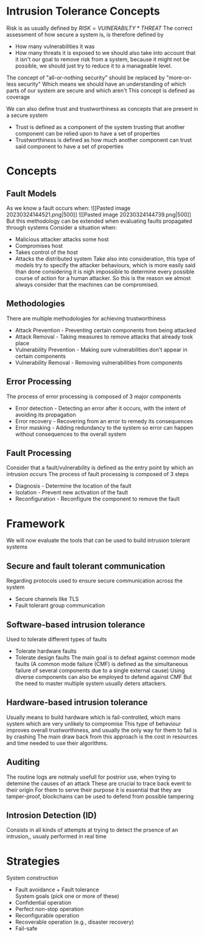 
# Intrusion Tolerance Concepts

Risk is as usually defined by $RISK = VUlNERABILTY * THREAT$
The correct assessment of how secure a system is, is therefore defined by
- How many vulnerabilities it was
- How many threats it is exposed to
we should also take into account that it isn't our goal to remove risk from a system, because it might not be possible, we should just try to reduce it to a manageable level.


The concept of "all-or-nothing security" should be replaced by "more-or-less security"
Which means we should have an understanding of which parts of our system are secure and which aren't
This concept is defined as coverage

We can also define trust and trustworthiness as concepts that are present in a secure system
- Trust is defined as a component of the system trusting that another component can be relied upon to have a set of properties
- Trustworthiness is defined as how much another component can trust said component to have a set of properties

# Concepts

## Fault Models

As we know a fault occurs when:
![[Pasted image 20230324144521.png|500]] ![[Pasted image 20230324144739.png|500]]
But this methodology can be extended when evaluating faults propagated through systems
Consider a situation when:
- Malicious attacker attacks some host
- Compromises host
- Takes control of the host
- Attacks the distributed system
Take also into consideration, this type of models try to specify the attacker behaviours, which is more easily said than done considering it is nigh impossible to determine every possible course of action for a human attacker.
So this is the reason we almost always consider that the machines can be compromised.

## Methodologies

There are multiple methodologies for achieving trustworthiness
- Attack Prevention - Preventing certain components from being attacked 
- Attack Removal - Taking measures to remove attacks that already took place
- Vulnerability Prevention - Making sure vulnerabilities don't appear in certain components
- Vulnerability Removal - Removing vulnerabilities from components

## Error Processing

The process of error processing is composed of 3 major components
- Error detection - Detecting an error after it occurs, with the intent of avoiding its propagation
- Error recovery - Recovering from an error to remedy its consequences
- Error masking - Adding redundancy to the system so error can happen without consequences to the overall system

## Fault Processing

Consider that a fault/vulnerability is defined as the entry point by which an intrusion occurs 
The process of fault processing is composed of 3 steps
- Diagnosis - Determine the location of the fault
- Isolation - Prevent new activation of the fault
- Reconfiguration - Reconfigure the component to remove the fault

# Framework

We will now evaluate the tools that can be used to build intrusion tolerant systems

## Secure and fault tolerant communication
Regarding protocols used to ensure secure communication across the system
- Secure channels like TLS
- Fault tolerant group communication

## Software-based intrusion tolerance
Used to tolerate different types of faults
- Tolerate hardware faults
- Tolerate design faults
The main goal is to defeat against common mode faults (A common mode failure (CMF) is defined as the simultaneous failure of several components due to a single external cause)
Using diverse components can also be employed to defend against CMF
But the need to master multiple system usually deters attackers.

## Hardware-based intrusion tolerance
Usually means to build hardware which is fail-controlled, which mans system which are very unlikely to compromise
This type of behaviour improves overall trustworthiness, and usually the only way for them to fail is by crashing
The main draw back from this approach is the cost in resources and time needed to use their algorithms.

## Auditing
The routine logs are notmaly usefull for postrior use, when trying to detemine the causes of an attack
These are crucial to trace back event to their origin
For them to serve their purpose it is essential that they are tamper-proof, blockchains can be used to defend from possible tampering

## Introsion Detection (ID)
Consists in all kinds of attempts at trying to detect the prsence of an intrusion,, usualy performed in real time

# Strategies
System construction 
- Fault avoidance + Fault tolerance  
System goals (pick one or more of these)  
- Confidential operation  
- Perfect non-stop operation  
- Reconfigurable operation  
- Recoverable operation (e.g., disaster recovery)  
- Fail-safe